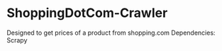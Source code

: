 # ShoppingDotCom-Crawler
Designed to get prices of a product from shopping.com
Dependencies:
Scrapy
